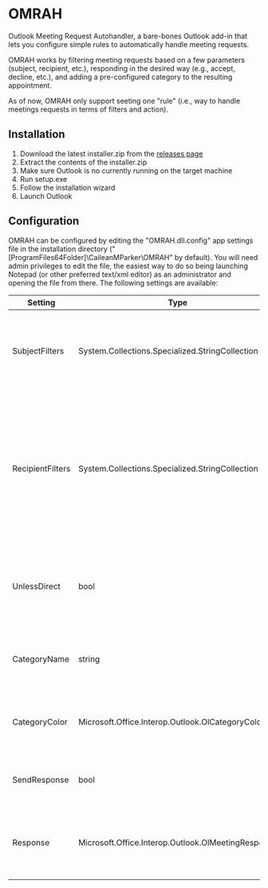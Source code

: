 # OMRAH
Outlook Meeting Request Autohandler, a bare-bones Outlook add-in that lets you configure simple rules to automatically handle meeting requests.

OMRAH works by filtering meeting requests based on a few parameters (subject, recipient, etc.), responding in the desired way (e.g., accept, decline, etc.), and adding a pre-configured category to the resulting appointment.

As of now, OMRAH only support seeting one "rule" (i.e., way to handle meetings requests in terms of filters and action).

## Installation

1. Download the latest installer.zip from the [releases page](https://github.com/CaileanMParker/OMRAH/releases)
2. Extract the contents of the installer.zip
3. Make sure Outlook is no currently running on the target machine
3. Run setup.exe
4. Follow the installation wizard
5. Launch Outlook

## Configuration

OMRAH can be configured by editing the "OMRAH.dll.config" app settings file in the installation directory ("[ProgramFiles64Folder]\CaileanMParker\OMRAH\" by default). You will need admin privileges to edit the file, the easiest way to do so being launching Notepad (or other preferred text/xml editor) as an administrator and opening the file from there. The following settings are available:

| Setting | Type | Description | Default |
| --- | --- | --- | --- |
| SubjectFilters | System.Collections.Specialized.StringCollection | A list of substrings to match against the subject of incoming meeting requests. | "ooo", "out of office", "oof", "out of facility" |
| RecipientFilters | System.Collections.Specialized.StringCollection | A list of email addresses to match against the recipients of incoming meeting requests. Partial matches are possible and an empty value will match any recipients. | (none) |
| UnlessDirect | bool | If true, only meeting requests that are not directly addressed to the user will be handled. | False |
| CategoryName | string | The name of the category to add to appointments that match the filters. | "Other OOF" |
| CategoryColor | Microsoft.Office.Interop.Outlook.OlCategoryColor | The color of the category to add to appointments that match the filters. | olCategoryColorGray |
| SendResponse | bool | If true, a response will be sent to the meeting organizer. | False |
| Response | Microsoft.Office.Interop.Outlook.OlMeetingResponse | The type of response to set for meeting requests which mach the filters. | olMeetingTentative |
